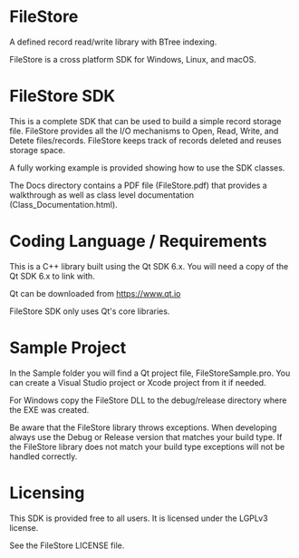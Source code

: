 # FileStore

A defined record read/write library with BTree indexing.

FileStore is a cross platform SDK for Windows, Linux, and macOS.


# FileStore SDK

This is a complete SDK that can be used to build a simple record storage file.
FileStore provides all the I/O mechanisms to Open, Read, Write, and Detete files/records.
FileStore keeps track of records deleted and reuses storage space.

A fully working example is provided showing how to use the SDK classes.

The Docs directory contains a PDF file (FileStore.pdf) that provides a walkthrough as
well as class level documentation (Class_Documentation.html).


# Coding Language / Requirements

This is a C++ library built using the Qt SDK 6.x. You will need a copy 
of the Qt SDK 6.x to link with. 

Qt can be downloaded from https://www.qt.io

FileStore SDK only uses Qt's core libraries. 


# Sample Project

In the Sample folder you will find a Qt project file, FileStoreSample.pro.  You can 
create a Visual Studio project or Xcode project from it if needed.

For Windows copy the FileStore DLL to the debug/release directory where the EXE was created.

Be aware that the FileStore library throws exceptions.  When developing always use the 
Debug or Release version that matches your build type.  If the FileStore library does not 
match your build type exceptions will not be handled correctly.


# Licensing

This SDK is provided free to all users.  It is licensed under the LGPLv3 license.

See the FileStore LICENSE file.

